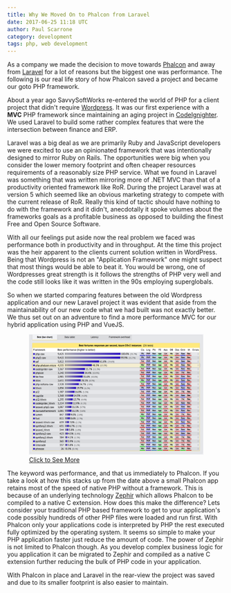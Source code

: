 ```yaml
---
title: Why We Moved On to Phalcon from Laravel
date: 2017-06-25 11:18 UTC
author: Paul Scarrone
category: development
tags: php, web development
---
```


As a company we made the decision to move towards [Phalcon](https://phalconphp.com/en/) and away from [Laravel](https://laravel.com/) for a lot of reasons but the biggest one was performance. The following is our real life story of how Phalcon saved a project and became our goto PHP framework.

About a year ago SavvySoftWorks re-entered the world of PHP for a client project that didn't require [Wordpress](https://wordpress.org/download/). It was our first experience with a **MVC** PHP framework since maintaining an aging project in [CodeIgnighter](https://codeigniter.com/). We used Laravel to build some rather complex features that were the intersection between finance and ERP.

Laravel was a big deal as we are primarily Ruby and JavaScript developers we were excited to use an opinionated framework that was intentionally designed to mirror Ruby on Rails. The opportunities were big when you consider the lower memory footprint and often cheaper resources requirements of a reasonably size PHP service. What we found in Laravel was something that was written mirroring more of .NET MVC than that of a productivity oriented framework like RoR. During the project Laravel was at version 5 which seemed like an obvious marketing strategy to compete with the current release of RoR. Really this kind of tactic should have nothing to do with the framework and it didn't, anecdotally it spoke volumes about the frameworks goals as a profitable business as opposed to building the finest Free and Open Source Software.

With all our feelings put aside now the real problem we faced was performance both in productivity and in throughput. At the time this project was the heir apparent to the clients current solution written in WordPress.
Being that Wordpress is not an "Application Framework" one might suspect that most things would be able to beat it. You would be wrong, one of Wordpresses great strength is it follows the strengths of PHP very well and the code still looks like it was written in the 90s employing superglobals.

So when we started comparing features between the old Wordpress application and our new Laravel project it was evident that aside from the maintainability of our new code what we had built was not exactly better. We thus set out on an adventure to find a more performance MVC for our hybrid application using PHP and VueJS.

<div style="width: 80%; margin:auto;">
    <a target="_blank" href="https://www.techempower.com/benchmarks/#section=data-r13&hw=cl&test=fortune&l=4fthbz"><img src="/blog/images/php-framework-performance-graph.png"/>
    Click to See More</a>
</div>

The keyword was performance, and that us immediately to Phalcon. If you take a look at how this stacks up from the date above a small Phalcon app retains most of the speed of native PHP without a framework. This is because of an underlying technology [Zephir](https://zephir-lang.com/) which allows Phalcon to be compiled to a native C extension. How does this make the difference? Lets consider your traditional PHP based framework to get to your application's code possibly hundreds of other PHP files were loaded and run first. With Phalcon only your applications code is interpreted by PHP the rest executed fully optimized by the operating system. It seems so simple to make your PHP application faster just reduce the amount of code. The power of Zephir is not limited to Phalcon though. As you develop complex business logic for you application it can be migrated to Zephir and compiled as a native C extension further reducing the bulk of PHP code in your application.

With Phalcon in place and Laravel in the rear-view the project was saved and due to its smaller footprint is also easier to maintain.


